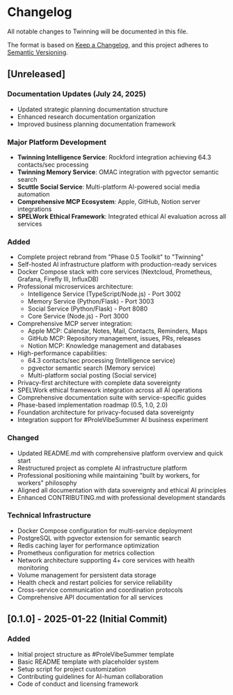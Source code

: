 # Changelog

All notable changes to Twinning will be documented in this file.

The format is based on [Keep a Changelog](https://keepachangelog.com/en/1.0.0/),
and this project adheres to [Semantic Versioning](https://semver.org/spec/v2.0.0.html).

## [Unreleased]

### Documentation Updates (July 24, 2025)
- Updated strategic planning documentation structure
- Enhanced research documentation organization
- Improved business planning documentation framework

### Major Platform Development
- **Twinning Intelligence Service**: Rockford integration achieving 64.3 contacts/sec processing
- **Twinning Memory Service**: OMAC integration with pgvector semantic search  
- **Scuttle Social Service**: Multi-platform AI-powered social media automation
- **Comprehensive MCP Ecosystem**: Apple, GitHub, Notion server integrations
- **SPELWork Ethical Framework**: Integrated ethical AI evaluation across all services

### Added
- Complete project rebrand from "Phase 0.5 Toolkit" to "Twinning"
- Self-hosted AI infrastructure platform with production-ready services
- Docker Compose stack with core services (Nextcloud, Prometheus, Grafana, Firefly III, InfluxDB)
- Professional microservices architecture:
  - Intelligence Service (TypeScript/Node.js) - Port 3002
  - Memory Service (Python/Flask) - Port 3003  
  - Social Service (Python/Flask) - Port 8080
  - Core Service (Node.js) - Port 3000
- Comprehensive MCP server integration:
  - Apple MCP: Calendar, Notes, Mail, Contacts, Reminders, Maps
  - GitHub MCP: Repository management, issues, PRs, releases
  - Notion MCP: Knowledge management and databases
- High-performance capabilities:
  - 64.3 contacts/sec processing (Intelligence service)
  - pgvector semantic search (Memory service)
  - Multi-platform social posting (Social service)
- Privacy-first architecture with complete data sovereignty
- SPELWork ethical framework integration across all AI operations
- Comprehensive documentation suite with service-specific guides
- Phase-based implementation roadmap (0.5, 1.0, 2.0)
- Foundation architecture for privacy-focused data sovereignty
- Integration support for #ProleVibeSummer AI business experiment

### Changed
- Updated README.md with comprehensive platform overview and quick start
- Restructured project as complete AI infrastructure platform
- Professional positioning while maintaining "built by workers, for workers" philosophy
- Aligned all documentation with data sovereignty and ethical AI principles
- Enhanced CONTRIBUTING.md with professional development standards

### Technical Infrastructure
- Docker Compose configuration for multi-service deployment
- PostgreSQL with pgvector extension for semantic search
- Redis caching layer for performance optimization
- Prometheus configuration for metrics collection
- Network architecture supporting 4+ core services with health monitoring
- Volume management for persistent data storage
- Health check and restart policies for service reliability
- Cross-service communication and coordination protocols
- Comprehensive API documentation for all services

## [0.1.0] - 2025-01-22 (Initial Commit)

### Added
- Initial project structure as #ProleVibeSummer template
- Basic README template with placeholder system
- Setup script for project customization
- Contributing guidelines for AI-human collaboration
- Code of conduct and licensing framework
